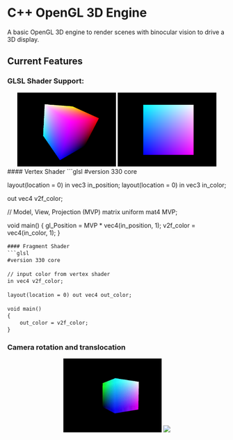 

# C++ OpenGL 3D Engine
A basic OpenGL 3D engine to render scenes with binocular vision to drive a 3D display.

## Current Features
### **GLSL Shader Support:**
<div align="center">
	<img src="capture/vertex_shader.png" width="45%"> <img src="capture/fragment_shader.png" width="45%">
</div>
#### Vertex Shader
```glsl
#version 330 core

layout(location = 0) in vec3 in_position;
layout(location = 0) in vec3 in_color;

out vec4 v2f_color;

// Model, View, Projection (MVP) matrix
uniform mat4 MVP;

void main()
{
	gl_Position = MVP * vec4(in_position, 1);
	v2f_color = vec4(in_color, 1);
}
```
#### Fragment Shader
```glsl
#version 330 core

// input color from vertex shader
in vec4 v2f_color;

layout(location = 0) out vec4 out_color;

void main()
{
	out_color = v2f_color;
}
```

### **Camera rotation and translocation**
<div align="center">
	<img src="capture/camera_rotation.gif" width="45%"> <img src="capture/camera_translocation.gif" width="45%">
</div>

